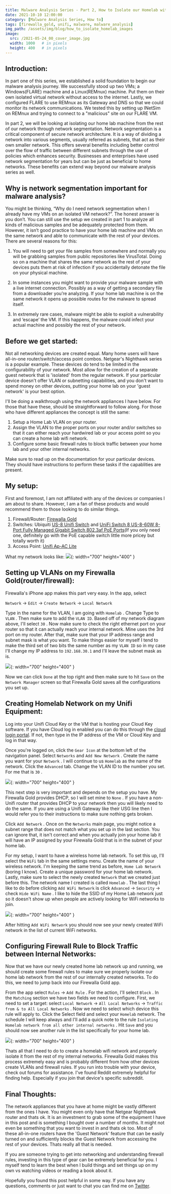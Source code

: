 ```yaml
---
title: Malware Analysis Series - Part 2, How to Isolate our Homelab with Network Segmentation
date: 2021-10-10 12:00:00
category: [Malware Analysis Series, How to]
tags: [firewalla_gold, unifi, malware, malware_analysis]
img_path: /assets/img/blog/how_to_isolate_homelab_images
image:
  src: /2021-05-24_00_cover_image.jpg
  width: 1000   # in pixels
  height: 400   # in pixels
---
```


## Introduction:

In part one of this series, we established a solid foundation to begin our malware analysis journey.  We successfully stood up two VMs; a Windows(FLARE) machine and a Linux(REMnux) machine. Put them on their own isolated virtual network without access to the internet. Lastly, we configured FLARE to use REMnux as its Gateway and DNS so that we could monitor its network communications.  We tested this by setting up INetSim on REMnux and trying to connect to a "malicious" site on our FLARE VM.

In part 2, we will be looking at isolating our home lab machine from the rest of our network through network segmentation.  Network segmentation is a critical component of secure network architecture.  It is a way of dividing a network into various segments, usually referred as subnets, that act as their own smaller network.  This offers several benefits including better control over the flow of traffic between different subnets through the use of policies which enhances security.  Businesses and enterprises have used network segmentation for years but can be just as beneficial to home networks.  These benefits can extend way beyond our malware analysis series as well.

## Why is network segmentation important for malware analysis?

You might be thinking, “Why do I need network segmentation when I already have my VMs on an isolated VM network?”.  The honest answer is you don’t.  You can still use the setup we created in part 1 to analyze all kinds of malicious samples and be adequately protected from them.  However, it isn’t good practice to have your home lab machine and VMs on the same network and able to communicate with the rest of your devices.   There are several reasons for this:

1. You will need to get your file samples from somewhere and normally you will be grabbing samples from public repositories like VirusTotal.  Doing so on a machine that shares the same network as the rest of your devices puts them at risk of infection if you accidentally detonate the file on your physical machine.

2. In some instances you might want to provide your malware sample with a live internet connection.  Possibly as a way of getting a secondary file from a downloader you’re analyzing.  If your home lab machine is on the same network it opens up possible routes for the malware to spread itself.

3. In extremely rare cases, malware might be able to exploit a vulnerability and ‘escape’ the VM.  If this happens, the malware could infect your actual machine and possibly the rest of your network.

## Before we get started:

Not all networking devices are created equal.  Many home users will have all-in-one router/switch/access point combos. Netgear's Nighthawk series is a popular example. These devices do tend to be limited in the configurability of your network.  Most allow for the creation of a separate guest network that is 'isolated' from the regular network.  If your particular device doesn't offer VLAN or subnetting capabilities, and you don't want to spend money on other devices, putting your home lab on your 'guest network' is your best option. 

I'll be doing a walkthrough using the network appliances I have below.  For those that have these, should be straightforward to follow along.  For those who have different appliances the concept is still the same:
1. Setup a Home Lab VLAN on your router.  
2. Assign the VLAN to the proper ports on your router and/or switches so that it can either reach your hardwired lab or your access point so you can create a home lab wifi network. 
3. Configure some basic firewall rules to block traffic between your home lab and your other internal networks.

Make sure to read up on the documentation for your particular devices.  They should have instructions to perform these tasks if the capablities are present.

## My setup:

First and foremost, I am not affiliated with any of the devices or companies I am about to share.  However, I am a fan of these products and would recommend them to those looking to do similar things. 

1. Firewall/Router: [Firewalla Gold](https://firewalla.com/collections/firewalla-products/products/firewalla-gold)
2. Switches: Ubiquiti [US-8 Unifi Switch](https://www.amazon.com/Ubiquiti-Networks-Managed-Network-Ethernet/dp/B01N362YPG/ref=sr_1_1_sspa?dchild=1&keywords=US-8+Unifi+switch&qid=1621698718&sr=8-1-spons&psc=1&smid=A1CWARKP010ISH&spLa=ZW5jcnlwdGVkUXVhbGlmaWVyPUEzTFlKRDdHNFNHN1BaJmVuY3J5cHRlZElkPUEwMTI5NzIzM0tPVUxORkhXSTZRSyZlbmNyeXB0ZWRBZElkPUEwMzMwOTI5MlRJWlpWUVZEQjhaSiZ3aWRnZXROYW1lPXNwX2F0ZiZhY3Rpb249Y2xpY2tSZWRpcmVjdCZkb05vdExvZ0NsaWNrPXRydWU=) and [UniFi Switch 8 US-8-60W 8-Port Fully Managed Gigabit Switch 802.3af PoE Ports](https://www.amazon.com/Switch-US-8-60W-Managed-Gigabit-802-3af/dp/B08KYGXZ8V/ref=sr_1_3?dchild=1&keywords=US-8-60W+Unifi+switch&qid=1621698768&sr=8-3)(If you only need one, definitely go with the PoE capable switch little more pricey but totally worth it)
3. Access Point: [Unifi Ap-AC Lite](https://www.amazon.com/Ubiquiti-UAP-AC-LITE-802-11ac-Gigabit-Dual-Radio/dp/B01DRM6MLI/ref=sr_1_3?dchild=1&keywords=Unifi+Ap-AC+Lite&qid=1621698886&sr=8-3)

What my network looks like:
![](/2021-05-24_01_Network_diagram.jpg){: width="700" height="400" }

## Setting up VLANs on my Firewalla Gold(router/firewall):

Firewalla's iPhone app makes this part very easy. In the app, select 

`Network` → `Edit` → `Create Network` → `Local Network` 

Type in the name for the VLAN, I am going with `Homelab` . Change Type to `VLAN` . Then make sure to add the `VLAN ID`.  Based off of my network diagram above, I'll select `30` .  Now make sure to check the right ethernet port on your router so that it can actually reach your internal network.  Mine uses the 3rd port on my router. After that, make sure that your IP address range and subnet mask is what you want.  To make things easier for myself I tend to make the third set of two bits the same number as my `VLAN ID` so in my case I'll change my IP address to `192.168.30.1` and I'll leave the subnet mask as is.

![](/2021-05-24_02_creating_homelab_vlan_network.jpg){: width="700" height="400" }

Now we can click `Done` at the top right and then make sure to hit `Save` on the `Network Manager` screen so that Firewalla Gold saves all the configurations you set up.

## Creating Homelab Network on my Unifi Equipment:

Log into your Unifi Cloud Key or the VM that is hosting your Cloud Key software.  If you have Cloud log in enabled you can do this through the [cloud login portal](https://account.ui.com/login?redirect=https%3A%2F%2Funifi.ui.com).  If not, then type in the IP address of the VM or Cloud Key and log in that way.

Once you're logged on, click the `Gear Icon` at the bottom left of the navigation panel.  Select `Networks` and `Add New Network` . Create the name you want for your `Network` . I will continue to us `Homelab` as the name of the network.  Click the `Advanced` tab.  Change the VLAN ID to the number you set.  For me that is `30` . 

![](/2021-05-24_03_Unifi_network_settings_screen.jpg){: width="700" height="400" }

This next step is very important and depends on the setup you have.  My Firewalla Gold provides DHCP, so I will set mine to `None` .  If you have a non-Unifi router that provides DHCP to your network then you will likely need to do the same.  If you are using a Unifi Gateway like their USG line then I would refer you to their instructions to make sure nothing gets broken. 

Click `Add Network` . Once on the `Networks` main page, you might notice a subnet range that does not match what you set up in the last section.  You can ignore that, it isn't correct and when you actually join your home lab it will have an IP assigned by your Firewalla Gold that is in the subnet of your home lab.

For my setup, I want to have a wireless home lab network.  To set this up, I'll select the `WiFi` tab in the same settings menu.  Create the name of your wireless network.  I'm keeping the same trend as before, `Home Lab Network` (boring I know).  Create a unique password for your home lab network.  Lastly, make sure to select the newly created `Network` that we created just before this.  The network name I created is called `Homelab` .  The last thing I like to do before clicking `Add WiFi Network` is click `Advanced` → `Security` → check `Hide WiFi Name` .  I like to hide the SSID of my Home Lab network just so it doesn't show up when people are actively looking for WiFi networks to join.  

![](/2021-05-24_04_configuring_wifi_network_on_unifi.jpg){: width="700" height="400" }

After hitting `Add WiFi Network` you should now see your newly created WiFi network in the list of current WiFi networks.

## Configuring Firewall Rule to Block Traffic between Internal Networks:

Now that we have our newly created home lab network up and running, we should create some firewall rules to make sure we properly isolate our home lab network from the rest of our internally created networks.  To do this, we need to jump back into our Firewalla Gold app.  

From the app select `Rules` → `Add Rule` .  For the action, I'll select `Block` . In the `Matching` section we have two fields we need to configure.  First, we need to set a target: select `Local Network` → `All Local Networks` → `Traffic from & to All Local Networks` . Now we need to select which device this rule will apply to.  Click the Select field and select your `Homelab` network.  The schedule I will keep always and I'll add a quick note to the rule `Isolating Homelab network from all other internal networks` .  Hit `Save` and you should now see another rule in the list specifically for your home lab.

![](/2021-05-24_05_Creating_firewall_rule.jpg){: width="700" height="400" }

Thats all that I need to do to create a homelab wifi network and properly isolate it from the rest of my internal networks.  Firewalla Gold makes this process extremely easy and is probably different from how other devices create VLANs and firewall rules.  If you run into trouble with your device, check out forums for assistance.  I've found Reddit extremely helpful for finding help. Especially if you join that device's specific subreddit.

## Final Thoughts:

The network appliances that you have at home might be vastly different from the ones I have. You might even only have that Netgear Nighthawk router and thats ok.  It is an investment to grab some of the equipment I have in this post and is something I bought over a number of months.  It might not even be something that you want to invest in and thats ok too.  Most of these all-in-one routers have the 'Guest Network' feature that can be easily turned on and sufficiently blocks the Guest Network from accessing the rest of your devices.  Thats really all that is needed. 

If you are someone trying to get into networking and understanding firewall rules, investing in this type of gear can be extremely beneficial for you.  I myself tend to learn the best when I build things and set things up on my own vs watching videos or reading a book about it.  

Hopefully you found this post helpful in some way.  If you have any questions, comments or just want to chat you can find me on [Twitter](https://twitter.com/jt_dunnski).


